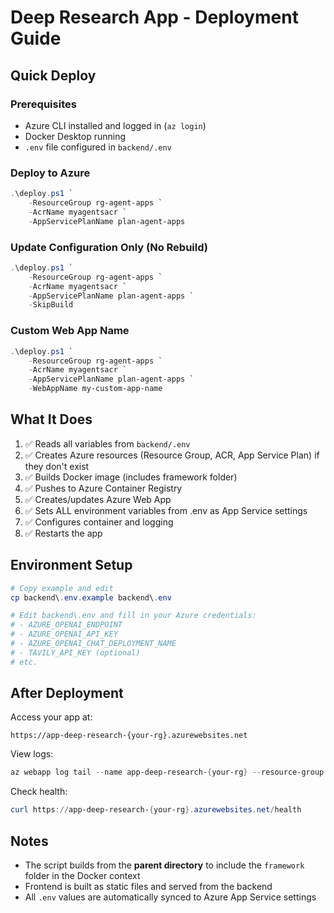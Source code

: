 # Deep Research App - Deployment Guide

## Quick Deploy

### Prerequisites
- Azure CLI installed and logged in (`az login`)
- Docker Desktop running
- `.env` file configured in `backend/.env`

### Deploy to Azure

```powershell
.\deploy.ps1 `
    -ResourceGroup rg-agent-apps `
    -AcrName myagentsacr `
    -AppServicePlanName plan-agent-apps
```

### Update Configuration Only (No Rebuild)

```powershell
.\deploy.ps1 `
    -ResourceGroup rg-agent-apps `
    -AcrName myagentsacr `
    -AppServicePlanName plan-agent-apps `
    -SkipBuild
```

### Custom Web App Name

```powershell
.\deploy.ps1 `
    -ResourceGroup rg-agent-apps `
    -AcrName myagentsacr `
    -AppServicePlanName plan-agent-apps `
    -WebAppName my-custom-app-name
```

## What It Does

1. ✅ Reads all variables from `backend/.env`
2. ✅ Creates Azure resources (Resource Group, ACR, App Service Plan) if they don't exist
3. ✅ Builds Docker image (includes framework folder)
4. ✅ Pushes to Azure Container Registry
5. ✅ Creates/updates Azure Web App
6. ✅ Sets ALL environment variables from .env as App Service settings
7. ✅ Configures container and logging
8. ✅ Restarts the app

## Environment Setup

```powershell
# Copy example and edit
cp backend\.env.example backend\.env

# Edit backend\.env and fill in your Azure credentials:
# - AZURE_OPENAI_ENDPOINT
# - AZURE_OPENAI_API_KEY
# - AZURE_OPENAI_CHAT_DEPLOYMENT_NAME
# - TAVILY_API_KEY (optional)
# etc.
```

## After Deployment

Access your app at:
```
https://app-deep-research-{your-rg}.azurewebsites.net
```

View logs:
```powershell
az webapp log tail --name app-deep-research-{your-rg} --resource-group {your-rg}
```

Check health:
```powershell
curl https://app-deep-research-{your-rg}.azurewebsites.net/health
```

## Notes

- The script builds from the **parent directory** to include the `framework` folder in the Docker context
- Frontend is built as static files and served from the backend
- All `.env` values are automatically synced to Azure App Service settings
